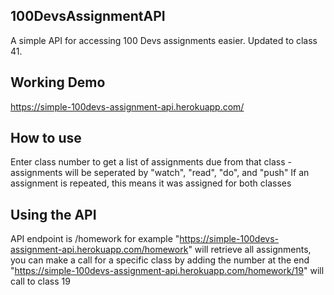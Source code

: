 ## 100DevsAssignmentAPI
 A simple API for accessing 100 Devs assignments easier. Updated to class 41.
 
## Working Demo
 https://simple-100devs-assignment-api.herokuapp.com/

## How to use
Enter class number to get a list of assignments due from that class - assignments will be seperated by "watch", "read", "do", and "push"
If an assignment is repeated, this means it was assigned for both classes

## Using the API
API endpoint is /homework for example "https://simple-100devs-assignment-api.herokuapp.com/homework" will retrieve all assignments, you can make a call for a specific class by adding the number at the end "https://simple-100devs-assignment-api.herokuapp.com/homework/19" will call to class 19
